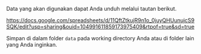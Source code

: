 Data yang akan digunakan dapat Anda unduh melalui tautan berikut.

https://docs.google.com/spreadsheets/d/11QftZtkujR9n1o_0juyQHUunujcS9SQK/edit?usp=sharing&ouid=104991611859173975409&rtpof=true&sd=true

Simpan di dalam folder `data` pada working directory Anda atau di folder lain yang Anda inginkan.
